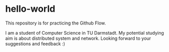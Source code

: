 # hello-world
This repository is for practicing the Github Flow.

I am a student of Computer Science in TU Darmstadt. My potential studying aim is about distributed system and network. Looking forward to your suggestions and feedback :)
